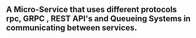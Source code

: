## A Micro-Service that uses different protocols rpc, GRPC , REST API's and Queueing Systems in communicating between services.
